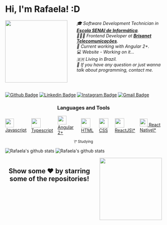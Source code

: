 # Hi, I'm Rafaela! :D

<div style="display: flex">
  <div style="margin-right: 30px">
  <img src="https://scontent.xx.fbcdn.net/v/t39.1997-6/121097250_349514939658927_1383945817237269138_n.png?_nc_cat=109&_nc_sid=ac3552&_nc_eui2=AeElv3kT1K8kMCU0gkqEeUB62KvnYZlspIbYq-dhmWykhh4b1yJNcRtLCCCKZC43div6UZfR7ldar27s7Ju4rFof&_nc_ohc=f-uAWMBFp4MAX8u7RFH&_nc_ad=z-m&_nc_cid=0&_nc_ht=scontent.xx&oh=6fb15912c0bbc04f323950ad14e0894e&oe=5FB15B7B" width="200px">
  </div>
  <div>
  <span style="font-style: italic">🎓 Software Development Technician in <a href="https://informatica.sp.senai.br/"><b>Escola SENAI de Informática</b></a>.</span>
<br>  
<span style="font-style: italic">👩🏻‍💻 Frontend Developer at <a href="https://www.brisanet.com.br"><b>Brisanet Telecomunicações</b></a>.</span>
<br>
  <span style="font-style: italic">📌 Current working with Angular 2+.</span>
<br>
<span style="font-style: italic">  💻 Website - Working on it...</span>
<br>
<span style="font-style: italic">  🇧🇷 Living in Brazil.</span>
<br>
<span style="font-style: italic">  💬 If you have any question or just wanna talk about programming, contact me.</span>
  </div>
</div>

<br>

[![Github Badge](https://img.shields.io/badge/-Github-000?style=flat-square&logo=Github&logoColor=white&link=https://github.com/rafaela-queiroz)](https://github.com/rafaela-queiroz) [![Linkedin Badge](https://img.shields.io/badge/-LinkedIn-blue?style=flat-square&logo=Linkedin&logoColor=white&link=https://www.linkedin.com/in/rafaelaqueiroz21/)](https://www.linkedin.com/in/rafaelaqueiroz21/) [![Instagram Badge](https://img.shields.io/badge/-Instagram-E4405F?style=flat-square&labelColor=E4405F&logo=instagram&logoColor=white&link=https://www.instagram.com/rafaela.queirozz_/)](https://www.instagram.com/rafaela.queirozz_/) [![Gmail Badge](https://img.shields.io/badge/-Gmail-f4f4f4?style=flat-square&labelColor=f4f4f4&logo=gmail&logoColor=D14836&link=mailto:rqueiroz2108@gmail.com/)](mailto:rqueiroz2108@gmail.com)

<h3 align="center">
Languages and Tools
</h3>

<div style="display: flex; justify-content: center; align-items: center">
<a style="margin-right: 15px" href="https://developer.mozilla.org/en-US/docs/Web/JavaScript">
<img src="https://cdn.icon-icons.com/icons2/2415/PNG/512/javascript_plain_logo_icon_146454.png" width="28px"> Javascript
</a>
<a style="margin-right: 15px" href="https://www.typescriptlang.org/">
<img src="https://cdn.icon-icons.com/icons2/2107/PNG/512/file_type_typescript_official_icon_130107.png" width="30px"> Typescript
</a>
<a style="margin-right: 15px" href="https://angular.io/">
<img src="https://cdn.icon-icons.com/icons2/2107/PNG/512/file_type_angular_icon_130754.png" width="28px"> Angular 2+
</a>
<a style="margin-right: 15px" href="https://developer.mozilla.org/en-US/docs/Web/HTML">
<img src="https://cdn.icon-icons.com/icons2/2107/PNG/512/file_type_html_icon_130541.png" width="30px"> HTML
</a>
<a style="margin-right: 15px" href="https://developer.mozilla.org/en-US/docs/Web/CSS">
<img src="https://cdn.icon-icons.com/icons2/2107/PNG/512/file_type_css_icon_130661.png" width="30px"> CSS
</a>
<a style="margin-right: 15px" href="https://reactjs.org/">
<img src="https://cdn.icon-icons.com/icons2/2107/PNG/512/file_type_reactjs_icon_130205.png" width="30px"> ReactJS\*
</a>
<a href="https://reactnative.dev/">
<img src="https://cdn.icon-icons.com/icons2/2389/PNG/512/react_logo_icon_144942.png" width="25px"> React Native\*
</a>
</div>
<p align="center">
<small>\* Studying</small>
</p>

![Rafaela's github stats](https://github-readme-stats.vercel.app/api?username=rafaela-queiroz&count_private=true&show_icons=true&hide_border=true)
![Rafaela's github stats](https://github-readme-stats.vercel.app/api/top-langs/?username=rafaela-queiroz&count_private=true&show_icons=true&hide_border=true)

<div style="display: flex; justify-content: space-between">
<div style="margin-right: 20px">
<h2 align="center">
Show some ❤️ by starring some of the repositories!
</h2>
</div>
<div>
<img src="https://scontent.fjdo10-1.fna.fbcdn.net/v/t39.1997-6/121141699_377065766811463_1413599453268929531_n.png?_nc_cat=100&_nc_sid=ac3552&_nc_eui2=AeE43kqDYIoFfppH8l01eOBUsDSwxHjzI0-wNLDEePMjT2CmvtMgHWuaE5SCvG2By0iC3HnE3XX6i2EFYOEmvxFU&_nc_ohc=E8zOlzjJxSsAX8m9KqE&_nc_ht=scontent.fjdo10-1.fna&oh=a5b53984e1a25d8c498ce83d8fbd3e89&oe=5FB2319A" width="200px">
</div>
</div>
